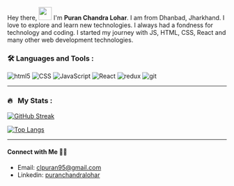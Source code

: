 <div>
  <p>
  Hey there, 
  <img src="https://media.giphy.com/media/hvRJCLFzcasrR4ia7z/giphy.gif" width="30px"/>
  I'm <strong>Puran Chandra Lohar</strong>. I am from Dhanbad, Jharkhand. I love to explore and learn new technologies. I always had a fondness for technology and     coding. I started my journey with JS, HTML, CSS, React and many other web development technologies.
</p>
</div>

### :hammer_and_wrench: Languages and Tools :

<div>
<p>
  <img alt="html5" src="https://img.shields.io/badge/HTML5-E34F26?style=for-the-badge&logo=html5&logoColor=white" />
  <img alt="CSS" src="https://img.shields.io/badge/CSS3-1572B6?style=for-the-badge&logo=css3&logoColor=white" />
  <img alt="JavaScript" src="https://img.shields.io/badge/JavaScript-ffffff?style=for-the-badge&logo=javascript&logoColor=F7DF1E" />
  <img alt="React" src="https://img.shields.io/badge/React-20232A?style=for-the-badge&logo=react&logoColor=61DAFB" />
  <img alt="redux" src="https://img.shields.io/badge/Redux-593D88?style=for-the-badge&logo=redux&logoColor=white" />
  <img alt="git" src="https://img.shields.io/badge/Git-F05032?style=for-the-badge&logo=git&logoColor=white" />
<!--   <img alt="Python" src="https://img.shields.io/badge/Python-3776AB?style=for-the-badge&logo=python&logoColor=white" /> -->
<!--   <img alt="C" src="https://img.shields.io/badge/C%20Language-00599C?style=for-the-badge&logo=c&logoColor=white" /> -->
<!--   <img alt="C++" src="https://img.shields.io/badge/C%2B%2B-00599C?style=for-the-badge&logo=c%2B%2B&logoColor=white" /> -->
<!--   <img alt="ASSEMBLY0x86" src="https://img.shields.io/badge/Assembly%200x86-%23DD0031.svg?&style=for-the-badge&logo=redis&logoColor=white" /> -->
<!--   <img alt="MongoDB" src="https://img.shields.io/badge/MongoDB-white?style=for-the-badge&logo=mongodb&logoColor=4EA94B" /> -->
<!-- <img alt="Express" src="https://img.shields.io/badge/express-FFFFFF?style=for-the-badge&logo=express&logoColor=000000" /> -->
<!--   <img alt="SQL" src="https://img.shields.io/badge/SQLite-07405E?style=for-the-badge&logo=sqlite&logoColor=white" /> -->
<!--   <img alt="npm" src="https://img.shields.io/badge/npm-CB3837?style=for-the-badge&logo=npm&logoColor=white" /> -->
<!--   <img alt="Nodejs" src="https://img.shields.io/badge/Node.js-339933?style=for-the-badge&logo=nodedotjs&logoColor=white" /> -->
<!-- <img alt="Typescript" src="https://img.shields.io/badge/typescript-47a9e3?style=for-the-badge&logo=typescript&logoColor=white" /> -->
<!--   <img alt="Heroku" src="https://img.shields.io/badge/Heroku-430098?style=for-the-badge&logo=heroku&logoColor=white" /> -->
<!--   <img alt="Styled Components" src="https://img.shields.io/badge/styled--components-DB7093?style=for-the-badge&logo=styled-components&logoColor=white" /> -->
<!--   <img alt="Boot Strap" src="https://img.shields.io/badge/Bootstrap-563D7C?style=for-the-badge&logo=bootstrap&logoColor=white" /> -->
<!-- <img alt="EJS" src="https://img.shields.io/badge/EJS-8BC0D0?style=for-the-badge&logo=alpine.js&logoColor=black" /> -->
</p>
</div>

---

### 🔥 &nbsp; My Stats :
[![GitHub Streak](http://github-readme-streak-stats.herokuapp.com?user=puranchandralohar&theme=dark&background=000000)](https://git.io/streak-stats)

[![Top Langs](https://github-readme-stats.vercel.app/api/top-langs/?username=puranchandralohar&layout=compact&theme=vision-friendly-dark)](https://github.com/puranchandralohar/github-readme-stats)

---

<h4>
Connect with Me 🤝🏻 &nbsp;
</h4>

- Email: [clpuran95@gmail.com](mailto:clpuran95@gmail.com)
- Linkedin: [puranchandralohar](https://www.linkedin.com/in/puranchandralohar/)


<img src="https://komarev.com/ghpvc/?username=puranchandralohar&style=flat-square&color=blue" alt=""/>
 
